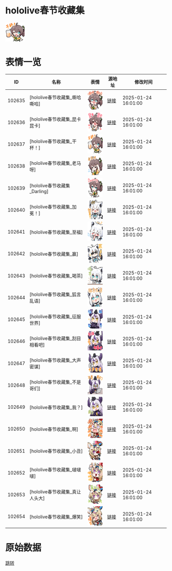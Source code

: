 # hololive春节收藏集

<img src="./cover.png" height="60" alt="cover" />

# 表情一览

|ID|名称|表情|源地址|修改时间|
|----|----|----|----|----|
|102635|[hololive春节收藏集_嘶哈嘶哈]|<img src="./pic/102635_%5Bhololive春节收藏集_嘶哈嘶哈%5D.png" height="60" alt="嘶哈嘶哈"/>|[链接](https://i0.hdslb.com/bfs/garb/19b3e84e717d27ddab0e1e2237c13b62e64d4b1b.png)|2025-01-24 16:01:00|
|102636|[hololive春节收藏集_昆卡昆卡]|<img src="./pic/102636_%5Bhololive春节收藏集_昆卡昆卡%5D.png" height="60" alt="昆卡昆卡"/>|[链接](https://i0.hdslb.com/bfs/garb/c29dc1a7ab5c5d6ac815f8254b70555a1f968edf.png)|2025-01-24 16:01:00|
|102637|[hololive春节收藏集_干杯！]|<img src="./pic/102637_%5Bhololive春节收藏集_干杯！%5D.png" height="60" alt="干杯！"/>|[链接](https://i0.hdslb.com/bfs/garb/ac5b778f77f3d2aad8bab6ce1ef8f841fd3ad45f.png)|2025-01-24 16:01:00|
|102638|[hololive春节收藏集_老马呀]|<img src="./pic/102638_%5Bhololive春节收藏集_老马呀%5D.png" height="60" alt="老马呀"/>|[链接](https://i0.hdslb.com/bfs/garb/f26f2262d9a1cd188281706900aef48a1d615a81.png)|2025-01-24 16:01:00|
|102639|[hololive春节收藏集_Darling]|<img src="./pic/102639_%5Bhololive春节收藏集_Darling%5D.png" height="60" alt="Darling"/>|[链接](https://i0.hdslb.com/bfs/garb/e8f49da490cf4be135556beaa920c766b395d8d0.png)|2025-01-24 16:01:00|
|102640|[hololive春节收藏集_加冕！]|<img src="./pic/102640_%5Bhololive春节收藏集_加冕！%5D.png" height="60" alt="加冕！"/>|[链接](https://i0.hdslb.com/bfs/garb/a7d5ef465fa9219022de4c7658bdd1a637dd51e0.png)|2025-01-24 16:01:00|
|102641|[hololive春节收藏集_至福]|<img src="./pic/102641_%5Bhololive春节收藏集_至福%5D.png" height="60" alt="至福"/>|[链接](https://i0.hdslb.com/bfs/garb/319808269388f4a50ca56cde16bb6eed925c1ea4.png)|2025-01-24 16:01:00|
|102642|[hololive春节收藏集_赢]|<img src="./pic/102642_%5Bhololive春节收藏集_赢%5D.png" height="60" alt="赢"/>|[链接](https://i0.hdslb.com/bfs/garb/5f49a94ded662219e67fdf890c28d5ed194aef01.png)|2025-01-24 16:01:00|
|102643|[hololive春节收藏集_喝茶]|<img src="./pic/102643_%5Bhololive春节收藏集_喝茶%5D.png" height="60" alt="喝茶"/>|[链接](https://i0.hdslb.com/bfs/garb/0933b74b1966b3b76153c4d987dab0382e046a2d.png)|2025-01-24 16:01:00|
|102644|[hololive春节收藏集_狐言乱语]|<img src="./pic/102644_%5Bhololive春节收藏集_狐言乱语%5D.png" height="60" alt="狐言乱语"/>|[链接](https://i0.hdslb.com/bfs/garb/7634d7e6ab78dd673faa8b170c81602f3d23d37d.png)|2025-01-24 16:01:00|
|102645|[hololive春节收藏集_征服世界]|<img src="./pic/102645_%5Bhololive春节收藏集_征服世界%5D.png" height="60" alt="征服世界"/>|[链接](https://i0.hdslb.com/bfs/garb/8e4434159ef43cb06747f236a92dede3a8c85378.png)|2025-01-24 16:01:00|
|102646|[hololive春节收藏集_刮目相看吧]|<img src="./pic/102646_%5Bhololive春节收藏集_刮目相看吧%5D.png" height="60" alt="刮目相看吧"/>|[链接](https://i0.hdslb.com/bfs/garb/217b71d33e311b3ae7abe9c3328fbdbd2fc82eef.png)|2025-01-24 16:01:00|
|102647|[hololive春节收藏集_大声密谋]|<img src="./pic/102647_%5Bhololive春节收藏集_大声密谋%5D.png" height="60" alt="大声密谋"/>|[链接](https://i0.hdslb.com/bfs/garb/147dff6c153f265468aaabe7ee48e37c684e9af6.png)|2025-01-24 16:01:00|
|102648|[hololive春节收藏集_不是哥们]|<img src="./pic/102648_%5Bhololive春节收藏集_不是哥们%5D.png" height="60" alt="不是哥们"/>|[链接](https://i0.hdslb.com/bfs/garb/b9c915ff55259e6985056838bfd0c34e1fbae268.png)|2025-01-24 16:01:00|
|102649|[hololive春节收藏集_我？]|<img src="./pic/102649_%5Bhololive春节收藏集_我？%5D.png" height="60" alt="我？"/>|[链接](https://i0.hdslb.com/bfs/garb/3440f5ab714d76c586ea0f8f1cb94af83c1d1ceb.png)|2025-01-24 16:01:00|
|102650|[hololive春节收藏集_啊]|<img src="./pic/102650_%5Bhololive春节收藏集_啊%5D.png" height="60" alt="啊"/>|[链接](https://i0.hdslb.com/bfs/garb/ee69e32c9baa698a0803c2261d36ae498ba39663.png)|2025-01-24 16:01:00|
|102651|[hololive春节收藏集_小丑]|<img src="./pic/102651_%5Bhololive春节收藏集_小丑%5D.png" height="60" alt="小丑"/>|[链接](https://i0.hdslb.com/bfs/garb/92e0e17dd7f6095cdb8ad0f5a80f8f937ac93d27.png)|2025-01-24 16:01:00|
|102652|[hololive春节收藏集_啵啵啵]|<img src="./pic/102652_%5Bhololive春节收藏集_啵啵啵%5D.png" height="60" alt="啵啵啵"/>|[链接](https://i0.hdslb.com/bfs/garb/f4c3beaee856f5fcff575c10e24521a1279b3d81.png)|2025-01-24 16:01:00|
|102653|[hololive春节收藏集_真让人头大]|<img src="./pic/102653_%5Bhololive春节收藏集_真让人头大%5D.png" height="60" alt="真让人头大"/>|[链接](https://i0.hdslb.com/bfs/garb/26cda85c6441131495fb40f7336b655b8d3a3fc5.png)|2025-01-24 16:01:00|
|102654|[hololive春节收藏集_爆笑]|<img src="./pic/102654_%5Bhololive春节收藏集_爆笑%5D.png" height="60" alt="爆笑"/>|[链接](https://i0.hdslb.com/bfs/garb/24c6a59bb0918bd50658c05345eca101e7c333a9.png)|2025-01-24 16:01:00|

# 原始数据

[跳转](./raw.json)

